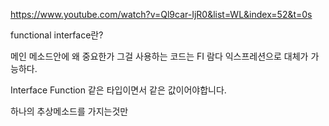 https://www.youtube.com/watch?v=Ql9car-IjR0&list=WL&index=52&t=0s

functional interface란?

메인 메소드안에 
왜 중요한가
그걸 사용하는 코드는 FI 람다 익스프레션으로 대체가 가능하다.


Interface Function 
같은 타입이면서 같은 값이어야합니다.

하나의 추상메소드를 가지는것만 